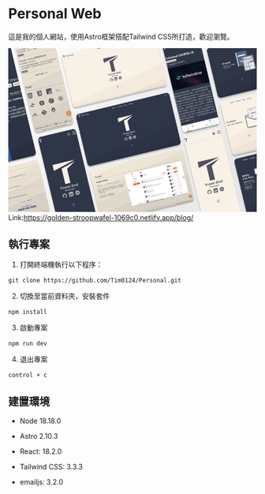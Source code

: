 # Personal Web

這是我的個人網站，使用Astro框架搭配Tailwind CSS所打造，歡迎瀏覽。

![image](./public/images/personal-image.png)
Link:https://golden-stroopwafel-1069c0.netlify.app/blog/
## 執行專案
1. 打開終端機執行以下程序：
```
git clone https://github.com/Tim0124/Personal.git
```
2. 切換至當前資料夾，安裝套件
```
npm install
```
3. 啟動專案
```
npm run dev
```
4. 退出專案
```
control + c
```

## 建置環境
* Node 18.18.0

* Astro 2.10.3

* React: 18.2.0

* Tailwind CSS: 3.3.3

* emailjs: 3.2.0